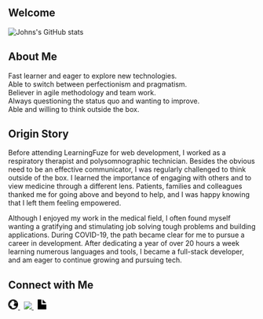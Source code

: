 ## Welcome
![Johns's GitHub stats](https://github-readme-stats.vercel.app/api?username=do-jonathan4&count_private=true)

## About Me
Fast learner and eager to explore new technologies.<br>
Able to switch between perfectionism and pragmatism.<br>
Believer in agile methodology and team work.<br>
Always questioning the status quo and wanting to improve.<br> 
Able and willing to think outside the box.

## Origin Story
Before attending LearningFuze for web development, I worked as a respiratory therapist and polysomnographic technician. Besides the obvious need to be an effective communicator, I was regularly challenged to think outside of the box. I learned the importance of engaging with others and to view medicine through a different lens. Patients, families and colleagues thanked me for going above and beyond to help, and I was happy knowing that I left them feeling empowered. 

Although I enjoyed my work in the medical field, I often found myself wanting a gratifying and stimulating job solving tough problems and building applications. During COVID-19, the path became clear for me to pursue a career in development. After dedicating a year of over 20 hours a week learning numerous languages and tools, I became a full-stack developer, and am eager to continue growing and pursuing tech.

## Connect with Me
<a href="https://do-jonathan4.github.io/portfolio/" target="_blank">
    <img src ="https://raw.githubusercontent.com/iconic/open-iconic/master/svg/globe.svg" width="20px"/>
</a> &nbsp;
<a href="mailto:d.johnt45@gmail.com" target="_blank">
    <img src ="https://cdn.jsdelivr.net/npm/simple-icons@v3/icons/gmail.svg" width="20px"/>
</a> &nbsp;
<a href="https://docs.google.com/document/d/1ibGh1LyCNyhQd6TTkOQqThC8zV6wBAP4/export?format=pdf" target="_blank">
    <img src ="https://raw.githubusercontent.com/iconic/open-iconic/master/svg/file.svg" width="20px"/>
</a>
